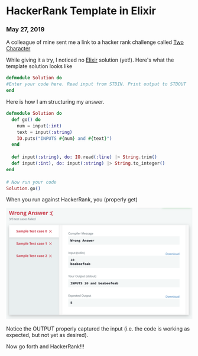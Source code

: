 # HackerRank Template in Elixir
### May 27, 2019

A colleague of mine sent me a link to a hacker rank challenge
called [Two Character](https://www.hackerrank.com/challenges/two-characters/problem)

While giving it a try, I noticed no [Elixir](https://elixir-lang.org/) solution (yet!).
Here's what the template solution looks like

```elixir
defmodule Solution do
#Enter your code here. Read input from STDIN. Print output to STDOUT
end
```

Here is how I am structuring my answer.

```elixir
defmodule Solution do
  def go() do
    num = input(:int)
    text = input(:string)
    IO.puts("INPUTS #{num} and #{text}")
  end

  def input(:string), do: IO.read(:line) |> String.trim()
  def input(:int), do: input(:string) |> String.to_integer()
end

# Now run your code
Solution.go()
```

When you run against HackerRank, you (properly get)

![Reading and Writing for HackerRank](elixir_solution_setup.png?raw=true)

Notice the OUTPUT properly captured the input (i.e. the code is
working as expected, but not yet as desired).

Now go forth and HackerRank!!!
